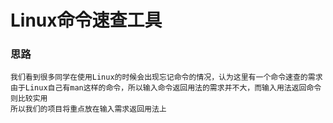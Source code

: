 # Linux命令速查工具

### 思路
    我们看到很多同学在使用Linux的时候会出现忘记命令的情况，认为这里有一个命令速查的需求
    由于Linux自己有man这样的命令，所以输入命令返回用法的需求并不大，而输入用法返回命令则比较实用
    所以我们的项目将重点放在输入需求返回用法上


